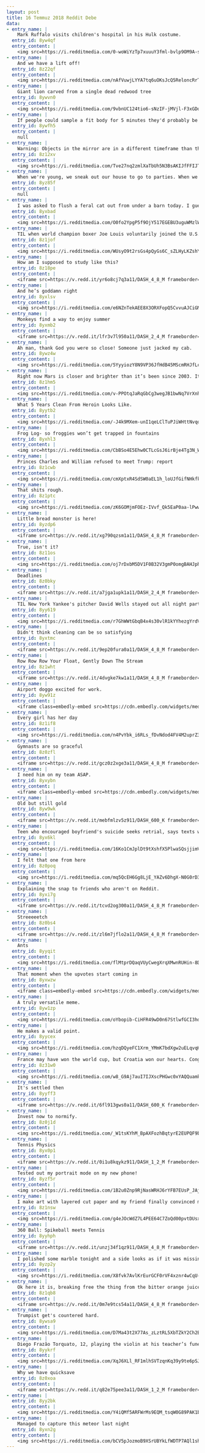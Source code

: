```yaml
---
layout: post
title: 16 Temmuz 2018 Reddit Debe
data:
- entry_name: |
    Mark Ruffalo visits children's hospital in his Hulk costume.
  entry_id: 8yw4qf
  entry_content: |
    <img src=https://i.redditmedia.com/0-woWiYzTp7xuuuY3fml-bvlp9OM9A-sXwuhaBtQq7g.jpg?s=df4c56135a117bd08804044ff5260452 frameborder=0>
- entry_name: |
    And we have a lift off!
  entry_id: 8z22qf
  entry_content: |
    <img src=https://i.redditmedia.com/nAfVuwjLYYA7tq6uOKsJcQ5ReloncRrTXZc9HOB6Z78.jpg?s=bc0c391033b5b775e4d8a1c325892934 frameborder=0>
- entry_name: |
    Giant lion carved from a single dead redwood tree
  entry_id: 8ywvn0
  entry_content: |
    <img src=https://i.redditmedia.com/9vbnUC124tio6-sNzIF-jMVjl-F3xGDo6QN1K4v1JUo.jpg?s=397cfdb644f49af1c14b1f895bcf7b21 frameborder=0>
- entry_name: |
    If people could sample a fit body for 5 minutes they'd probably be a lot more motivated to get fit.
  entry_id: 8ywfh5
  entry_content: |
    null
- entry_name: |
    Warning: Objects in the mirror are in a different timeframe than they seem to be.
  entry_id: 8z12xv
  entry_content: |
    <img src=https://i.redditmedia.com/Tve27nq2zmlXaTbUh5N3BsAKIJfFFIJT6B_UbYco1uQ.jpg?s=3b2b03fb473dad2d0ec714fd4677f7c4 frameborder=0>
- entry_name: |
    When we're young, we sneak out our house to go to parties. When we're old, we sneak out of parties to go home.
  entry_id: 8yz85f
  entry_content: |
    null
- entry_name: |
    I was asked to flush a feral cat out from under a barn today. I guess I made a new little buddy.
  entry_id: 8yxbad
  entry_content: |
    <img src=https://i.redditmedia.com/O0fo2YpgP5f9OjY517EGEBU3uguWMzlWAyfPfi2i-GI.jpg?s=80b381688cacd63045c9356ba3592f15 frameborder=0>
- entry_name: |
    TIL when world champion boxer Joe Louis voluntarily joined the U.S. Army in 1942 he was asked about his decision to enter the (then) racially segregated organisation, he replied: Lots of things wrong with America, but Hitler ain't going to fix them.
  entry_id: 8z1jof
  entry_content: |
    <img src=https://i.redditmedia.com/WUsyO9t2rsGs4pQyGs6C_sZLHyLKZshYPQQLtOTjwSs.jpg?s=8f18b6949ffbaef847be5003f381b027 frameborder=0>
- entry_name: |
    How am I supposed to study like this?
  entry_id: 8z18pe
  entry_content: |
    <iframe src=https://v.redd.it/yr6o8cj7q3a11/DASH_4_8_M frameborder=0></iframe>
- entry_name: |
    And he’s goddamn right
  entry_id: 8yxlsv
  entry_content: |
    <img src=https://i.redditmedia.com/e6NZnTekAEE8X3ORXFopQ5CvvuAJCiGMTfNo04-4LkA.jpg?s=aceb969553e2f153b936f71c82311e08 frameborder=0>
- entry_name: |
    Monkeys find a way to enjoy summer
  entry_id: 8yxmb2
  entry_content: |
    <iframe src=https://v.redd.it/lfr3v7l950a11/DASH_2_4_M frameborder=0></iframe>
- entry_name: |
    Ah man, thank God you were so close! Someone just jacked my cab.
  entry_id: 8ywz4w
  entry_content: |
    <img src=https://i.redditmedia.com/5YyyiozY8N9VP36JfHdB45MScmRHJfLcVu-JVdVcAsM.gif?fm=jpg&s=4d3c956179c6dfb09b1b26652db79cdc frameborder=0>
- entry_name: |
    Right now Mars is closer and brighter than it’s been since 2003. It’s so bright it’s casting a reflection on the ocean as it rises. Took this two nights ago in Rhode Island
  entry_id: 8z1hm5
  entry_content: |
    <img src=https://i.redditmedia.com/v-PPOtqJaRqGbCg3wegJB1bwNq7VrXnhAHVrv3omRL8.jpg?s=0fb12607b178ef7d8a149f07dc0f9739 frameborder=0>
- entry_name: |
    What 5 Years Clean From Heroin Looks Like.
  entry_id: 8yytb2
  entry_content: |
    <img src=https://i.redditmedia.com/-J4k9MXem-unI1qeLClTuPJiWHttNvqob0yMI5MkJZs.png?s=a97c077f1420898872ec966af876998f frameborder=0>
- entry_name: |
    Frog Log- so froggies won’t get trapped in fountains
  entry_id: 8yxhl3
  entry_content: |
    <img src=https://i.redditmedia.com/CbBSo4E5Ehw0CTLcGsJ6irBje4Tg3N_W-OTJ2LEna18.jpg?s=cc7ce5f5038cb61b9213d74dd984c81a frameborder=0>
- entry_name: |
    Princes Charles and William refused to meet Trump: report
  entry_id: 8z1cwb
  entry_content: |
    <img src=https://i.redditmedia.com/cmXptxR4SdSW0aEL1h_loUJfGifNHkfkOgP3KpmsJVw.jpg?s=91229a4cd2c645291ea776fd6098bec4 frameborder=0>
- entry_name: |
    That shits rough.
  entry_id: 8z1ptc
  entry_content: |
    <img src=https://i.redditmedia.com/zK6GOMjmFOEz-IVvf_Qk5EaP0aa-lPww7OWjAb1XV-E.jpg?s=e9eca6740ed5955340619661528a2b86 frameborder=0>
- entry_name: |
    Little bread monster is here!
  entry_id: 8yzdp6
  entry_content: |
    <iframe src=https://v.redd.it/xg790qzsm1a11/DASH_4_8_M frameborder=0></iframe>
- entry_name: |
    True, isn't it?
  entry_id: 8z11os
  entry_content: |
    <img src=https://i.redditmedia.com/oj7rDxbM5DV1F0B32V3gmP0omgBAHJphAykz_CCCJvo.jpg?s=68bd0d766c1869451850ea8622a2e031 frameborder=0>
- entry_name: |
    Deadlines
  entry_id: 8z0bky
  entry_content: |
    <iframe src=https://v.redd.it/a7jga1upk1a11/DASH_2_4_M frameborder=0></iframe>
- entry_name: |
    TIL New York Yankee's pitcher David Wells stayed out all night partying until the next morning. While hung over he pitched a perfect game, retiring all 27 batters he faced marking the 15th perfect game in MLB history.
  entry_id: 8yy619
  entry_content: |
    <img src=https://i.redditmedia.com/r7GhWWtGbqB4x4s30vlR1kYYhezgYrdVw4lwf6iw4B8.jpg?s=f26bca27d5fd466ec951bc27918ddf3e frameborder=0>
- entry_name: |
    Didn't think cleaning can be so satisfying
  entry_id: 8yxtmc
  entry_content: |
    <iframe src=https://v.redd.it/9ep20fura0a11/DASH_4_8_M frameborder=0></iframe>
- entry_name: |
    Row Row Row Your Float, Gently Down The Stream
  entry_id: 8z1wht
  entry_content: |
    <iframe src=https://v.redd.it/4dvgke7kw1a11/DASH_4_8_M frameborder=0></iframe>
- entry_name: |
    Airport doggo excited for work.
  entry_id: 8yw91z
  entry_content: |
    <iframe class=embedly-embed src=https://cdn.embedly.com/widgets/media.html?src=https%3A%2F%2Fgfycat.com%2Fifr%2FVelvetyComplexAsiaticmouflon&url=https%3A%2F%2Fgfycat.com%2Fvelvetycomplexasiaticmouflon&image=https%3A%2F%2Fthumbs.gfycat.com%2FVelvetyComplexAsiaticmouflon-size_restricted.gif&key=522baf40bd3911e08d854040d3dc5c07&type=text%2Fhtml&schema=gfycat width=600 height=1067 scrolling=no frameborder=0 allow=autoplay; fullscreen allowfullscreen=true></iframe>
- entry_name: |
    Every girl has her day
  entry_id: 8z1if8
  entry_content: |
    <img src=https://i.redditmedia.com/n4PvYbk_i6RLs_fDvNdod4FV4M2uprZ3F-Mw3s6tG18.jpg?s=bdd85b6c959c0a3a55861a8f9c3b9275 frameborder=0>
- entry_name: |
    Gymnasts are so graceful
  entry_id: 8z0zfl
  entry_content: |
    <iframe src=https://v.redd.it/gcz0z2xge3a11/DASH_4_8_M frameborder=0></iframe>
- entry_name: |
    I need him on my team ASAP.
  entry_id: 8yxybn
  entry_content: |
    <iframe class=embedly-embed src=https://cdn.embedly.com/widgets/media.html?src=https%3A%2F%2Fgfycat.com%2Fifr%2FTameEducatedKawala&url=https%3A%2F%2Fgfycat.com%2FTameEducatedKawala&image=https%3A%2F%2Fthumbs.gfycat.com%2FTameEducatedKawala-size_restricted.gif&key=522baf40bd3911e08d854040d3dc5c07&type=text%2Fhtml&schema=gfycat width=600 height=600 scrolling=no frameborder=0 allow=autoplay; fullscreen allowfullscreen=true></iframe>
- entry_name: |
    Old but still gold
  entry_id: 8yw9wk
  entry_content: |
    <iframe src=https://v.redd.it/mebfmlzv5z911/DASH_600_K frameborder=0></iframe>
- entry_name: |
    Teen who encouraged boyfriend's suicide seeks retrial, says texts were cherry picked
  entry_id: 8yx6kl
  entry_content: |
    <img src=https://i.redditmedia.com/16Ko1CmJplDt9tXshfX5PlwaSQsjjimVJQygmjmgW80.jpg?s=2b039ce66c223f031f58f91a87978b1a frameborder=0>
- entry_name: |
    I felt that one from here
  entry_id: 8z0poq
  entry_content: |
    <img src=https://i.redditmedia.com/mq5QcEH6Gg8LjE_YAZv6DhgX-N0G0rD3SniFRon9ejg.png?s=8b7ede1fd9ba1d95dc2d5729574707f7 frameborder=0>
- entry_name: |
    Explaining the snap to friends who aren't on Reddit.
  entry_id: 8yxi7g
  entry_content: |
    <iframe src=https://v.redd.it/tcvd2og300a11/DASH_4_8_M frameborder=0></iframe>
- entry_name: |
    Streeeeetch
  entry_id: 8z0bs4
  entry_content: |
    <iframe src=https://v.redd.it/zl6m7jflo2a11/DASH_4_8_M frameborder=0></iframe>
- entry_name: |
    Ants
  entry_id: 8yyqit
  entry_content: |
    <img src=https://i.redditmedia.com/flMtprDQaqVUyCwegXrqXMwnRUHin-8DDo0Q4tn38fU.jpg?s=47923dff69f6180b1a9b69249d29f9da frameborder=0>
- entry_name: |
    That moment when the upvotes start coming in
  entry_id: 8yxwzw
  entry_content: |
    <iframe class=embedly-embed src=https://cdn.embedly.com/widgets/media.html?src=https%3A%2F%2Fgfycat.com%2Fifr%2FGrayImmaterialHumpbackwhale&url=https%3A%2F%2Fgfycat.com%2FGrayImmaterialHumpbackwhale&image=https%3A%2F%2Fthumbs.gfycat.com%2FGrayImmaterialHumpbackwhale-size_restricted.gif&key=2aa3c4d5f3de4f5b9120b660ad850dc9&type=text%2Fhtml&schema=gfycat width=600 height=338 scrolling=no frameborder=0 allow=autoplay; fullscreen allowfullscreen=true></iframe>
- entry_name: |
    A truly versatile meme.
  entry_id: 8yw1zp
  entry_content: |
    <img src=https://i.redditmedia.com/oYbopib-CiHFR49wD0n67StlwfGCI3hd6SZxLjkFQ30.jpg?s=c2a16533dee1b722d4d33dfb20f494df frameborder=0>
- entry_name: |
    He makes a valid point.
  entry_id: 8yycex
  entry_content: |
    <img src=https://i.redditmedia.com/hzqDQyeFC1Xrm_YMmK7bdXgw2uELqvqHfRk3DDpw8Ws.jpg?s=de91845978e515fcdb84adff51fda3b6 frameborder=0>
- entry_name: |
    France may have won the world cup, but Croatia won our hearts. Congratulations to the silver!
  entry_id: 8z31w0
  entry_content: |
    <img src=https://i.redditmedia.com/w8_G9Aj7auI7IJXscPHGwc0xYAQQuamkPUd9pSoDik8.png?s=9ca7a89cd3f950b2be24d3b210fc4377 frameborder=0>
- entry_name: |
    It's settled then
  entry_id: 8yyff3
  entry_content: |
    <iframe src=https://v.redd.it/6fl913gws0a11/DASH_600_K frameborder=0></iframe>
- entry_name: |
    Invest now to normify.
  entry_id: 8z0j1d
  entry_content: |
    <img src=https://i.redditmedia.com/_W1tsKYhM_BpAXFozhBqtyrE2EUPQF9brr9j-FczLJ0.jpg?s=9ffb161931d470e4cf646e2c06598683 frameborder=0>
- entry_name: |
    Tennis Physics
  entry_id: 8yx0p1
  entry_content: |
    <iframe src=https://v.redd.it/0i1u8kqykz911/DASH_1_2_M frameborder=0></iframe>
- entry_name: |
    Tested out my portrait mode on my new phone!
  entry_id: 8yzf5r
  entry_content: |
    <img src=https://i.redditmedia.com/1B2u0Znp9RjNasWRHJ6rYFB7EUsP_JAjgg_lVPn4N-s.jpg?s=5e1036fd947de0fda6822177e878d301 frameborder=0>
- entry_name: |
    I make art with layered cut paper and my friend finally convinced me to post this here. Hope you guys like it!
  entry_id: 8z1nsw
  entry_content: |
    <img src=https://i.redditmedia.com/g4eJOcWdZ7L4PEE64C7ZoQd00pvtDUsxuesFvRjP0k0.png?s=3b30f6f7d6096cfd408161622a6cb2c3 frameborder=0>
- entry_name: |
    360 Ball: Spikeball meets Tennis
  entry_id: 8yyhph
  entry_content: |
    <iframe src=https://v.redd.it/unzj34f1qz911/DASH_4_8_M frameborder=0></iframe>
- entry_name: |
    I polished some marble tonight and a side looks as if it was missing.
  entry_id: 8yzp2y
  entry_content: |
    <img src=https://i.redditmedia.com/X8fvk7AvlKrEurGCF0rVF4xznr4wCqU-h7_ULtJ67zs.jpg?s=78ad9660082b7dd6585657672ac52c1e frameborder=0>
- entry_name: |
    Ok here it is, breaking free the thing from the bitter orange juice bottle... And transferring it to a new BIGGER bottle!
  entry_id: 8z1qb8
  entry_content: |
    <iframe src=https://v.redd.it/0m7e9tcs54a11/DASH_4_8_M frameborder=0></iframe>
- entry_name: |
    Trumpist get's countered hard.
  entry_id: 8ywsa9
  entry_content: |
    <img src=https://i.redditmedia.com/D7Ma43t2X77As_zLztRL5XbTZkY2Ch2Bxk0NvtGhmTk.png?s=0730b752406a98b46d8a462e3cddae9f frameborder=0>
- entry_name: |
    Diego Frazão Torquato, 12, playing the violin at his teacher’s funeral. His teacher helped raise him out of poverty.
  entry_id: 8yykrf
  entry_content: |
    <img src=https://i.redditmedia.com/XqJ6XLl_RF1mlhSVTzqnKq39y9te6pSJ1s4lXVbCoiE.jpg?s=fe1a647b32276f70914f16b0e22e8bb9 frameborder=0>
- entry_name: |
    Why we have quicksave
  entry_id: 8z0xoa
  entry_content: |
    <iframe src=https://v.redd.it/q82e75pee3a11/DASH_1_2_M frameborder=0></iframe>
- entry_name: |
  entry_id: 8yy2bk
  entry_content: |
    <img src=https://i.redditmedia.com/Y4iQMf5ARFWrMs9EQM_tsqW0G89PAK1bqzrxIm_M8vc.jpg?s=623f882233055b99e2706332e7833bd4 frameborder=0>
- entry_name: |
    Managed to capture this meteor last night
  entry_id: 8yxn2g
  entry_content: |
    <img src=https://i.redditmedia.com/bCV5pJozmoB9XSrUBYkLfWDTP7AQl1shRkmHsFc0Rdw.jpg?s=5ab0d09f0b3953c41a4f4c8379d69a7e frameborder=0>
---
```

